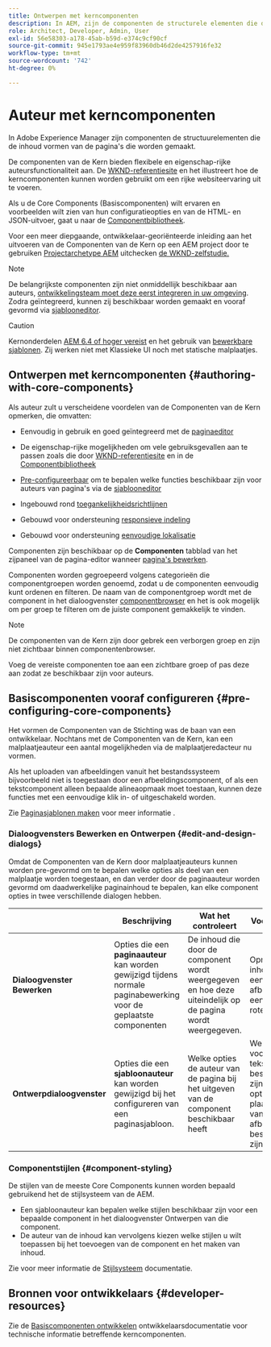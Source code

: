 ```yaml
---
title: Ontwerpen met kerncomponenten
description: In AEM, zijn de componenten de structurele elementen die de inhoud van de pagina's vormen die worden ontworpen - de Componenten van de Kern bieden flexibele en eigenschap-rijke auteursfunctionaliteit aan.
role: Architect, Developer, Admin, User
exl-id: 56e58303-a178-45ab-b59d-e374c9cf90cf
source-git-commit: 945e1793ae4e959f83960db46d2de4257916fe32
workflow-type: tm+mt
source-wordcount: '742'
ht-degree: 0%

---
```


# Auteur met kerncomponenten

In Adobe Experience Manager zijn componenten de structuurelementen die de inhoud vormen van de pagina&#39;s die worden gemaakt.

De componenten van de Kern bieden flexibele en eigenschap-rijke auteursfunctionaliteit aan. De [WKND-referentiesite](https://wknd.site) en het illustreert hoe de kerncomponenten kunnen worden gebruikt om een rijke websiteervaring uit te voeren.

Als u de Core Components (Basiscomponenten) wilt ervaren en voorbeelden wilt zien van hun configuratieopties en van de HTML- en JSON-uitvoer, gaat u naar de [Componentbibliotheek](https://adobe.com/go/aem_cmp_library).

Voor een meer diepgaande, ontwikkelaar-georiënteerde inleiding aan het uitvoeren van de Componenten van de Kern op een AEM project door te gebruiken [Projectarchetype AEM](/help/developing/archetype/overview.md) uitchecken [de WKND-zelfstudie.](https://experienceleague.adobe.com/docs/experience-manager-learn/getting-started-wknd-tutorial-develop/overview.html)

>[!NOTE]
>
>De belangrijkste componenten zijn niet onmiddellijk beschikbaar aan auteurs, [ontwikkelingsteam moet deze eerst integreren in uw omgeving](/help/get-started/using.md). Zodra geïntegreerd, kunnen zij beschikbaar worden gemaakt en vooraf gevormd via [sjablooneditor](https://experienceleague.adobe.com/docs/experience-manager-cloud-service/sites/authoring/features/templates.html).

>[!CAUTION]
>
>Kernonderdelen [AEM 6.4 of hoger vereist](/help/versions.md) en het gebruik van [bewerkbare sjablonen](https://experienceleague.adobe.com/docs/experience-manager-cloud-service/sites/authoring/features/templates.html). Zij werken niet met Klassieke UI noch met statische malplaatjes.

## Ontwerpen met kerncomponenten {#authoring-with-core-components}

Als auteur zult u verscheidene voordelen van de Componenten van de Kern opmerken, die omvatten:

* Eenvoudig in gebruik en goed geïntegreerd met de [paginaeditor](https://experienceleague.adobe.com/docs/experience-manager-cloud-service/sites/authoring/fundamentals/editing-content.html)

* De eigenschap-rijke mogelijkheden om vele gebruiksgevallen aan te passen zoals die door [WKND-referentiesite](https://wknd.site) en in de [Componentbibliotheek](https://adobe.com/go/aem_cmp_library)

* [Pre-configureerbaar](#pre-configuring-core-components) om te bepalen welke functies beschikbaar zijn voor auteurs van pagina&#39;s via de [sjablooneditor](https://experienceleague.adobe.com/docs/experience-manager-cloud-service/sites/authoring/features/templates.html)

* Ingebouwd rond [toegankelijkheidsrichtlijnen](https://experienceleague.adobe.com/docs/experience-manager-cloud-service/sites/authoring/fundamentals/accessible-content.html)

* Gebouwd voor ondersteuning [responsieve indeling](https://experienceleague.adobe.com/docs/experience-manager-cloud-service/sites/authoring/features/responsive-layout.html)

* Gebouwd voor ondersteuning [eenvoudige lokalisatie](localization.md)

Componenten zijn beschikbaar op de **Componenten** tabblad van het zijpaneel van de pagina-editor wanneer [pagina&#39;s bewerken](https://experienceleague.adobe.com/docs/experience-manager-cloud-service/sites/authoring/fundamentals/editing-content.html).

Componenten worden gegroepeerd volgens categorieën die componentgroepen worden genoemd, zodat u de componenten eenvoudig kunt ordenen en filteren. De naam van de componentgroep wordt met de component in het dialoogvenster [componentbrowser](https://experienceleague.adobe.com/docs/experience-manager-cloud-service/sites/authoring/fundamentals/editing-content.html) en het is ook mogelijk om per groep te filteren om de juiste component gemakkelijk te vinden.

>[!NOTE]
>
>De componenten van de Kern zijn door gebrek een verborgen groep en zijn niet zichtbaar binnen componentenbrowser.
>
>Voeg de vereiste componenten toe aan een zichtbare groep of pas deze aan zodat ze beschikbaar zijn voor auteurs.

## Basiscomponenten vooraf configureren {#pre-configuring-core-components}

Het vormen de Componenten van de Stichting was de baan van een ontwikkelaar. Nochtans met de Componenten van de Kern, kan een malplaatjeauteur een aantal mogelijkheden via de malplaatjeredacteur nu vormen.

Als het uploaden van afbeeldingen vanuit het bestandssysteem bijvoorbeeld niet is toegestaan door een afbeeldingscomponent, of als een tekstcomponent alleen bepaalde alineaopmaak moet toestaan, kunnen deze functies met een eenvoudige klik in- of uitgeschakeld worden.

Zie [Paginasjablonen maken](https://experienceleague.adobe.com/docs/experience-manager-cloud-service/sites/authoring/features/templates.html) voor meer informatie .

### Dialoogvensters Bewerken en Ontwerpen {#edit-and-design-dialogs}

Omdat de Componenten van de Kern door malplaatjeauteurs kunnen worden pre-gevormd om te bepalen welke opties als deel van een malplaatje worden toegestaan, en dan verder door de paginaauteur worden gevormd om daadwerkelijke paginainhoud te bepalen, kan elke component opties in twee verschillende dialogen hebben.

|  | Beschrijving | Wat het controleert | Voorbeelden |
|--- |--- |--- |--- |
| **Dialoogvenster Bewerken** | Opties die een **paginaauteur** kan worden gewijzigd tijdens normale paginabewerking voor de geplaatste componenten | De inhoud die door de component wordt weergegeven en hoe deze uiteindelijk op de pagina wordt weergegeven. | Opmaak van inhoudstekst, een afbeelding op een pagina roteren |
| **Ontwerpdialoogvenster** | Opties die een **sjabloonauteur** kan worden gewijzigd bij het configureren van een paginasjabloon. | Welke opties de auteur van de pagina bij het uitgeven van de component beschikbaar heeft | Welke opties voor tekstopmaak beschikbaar zijn, welke opties voor plaatsindeling van afbeeldingen beschikbaar zijn |

### Componentstijlen {#component-styling}

De stijlen van de meeste Core Components kunnen worden bepaald gebruikend het de stijlsysteem van de AEM.

* Een sjabloonauteur kan bepalen welke stijlen beschikbaar zijn voor een bepaalde component in het dialoogvenster Ontwerpen van die component.
* De auteur van de inhoud kan vervolgens kiezen welke stijlen u wilt toepassen bij het toevoegen van de component en het maken van inhoud.

Zie voor meer informatie de [Stijlsysteem](https://experienceleague.adobe.com/docs/experience-manager-cloud-service/sites/authoring/features/style-system.html) documentatie.

## Bronnen voor ontwikkelaars {#developer-resources}

Zie de [Basiscomponenten ontwikkelen](/help/developing/overview.md) ontwikkelaarsdocumentatie voor technische informatie betreffende kerncomponenten.
